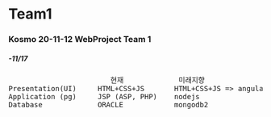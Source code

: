 # Team1

<h3>Kosmo 20-11-12 WebProject Team 1</h3>

<h5>-11/17</h5>
<pre>
                        현재             미래지향
Presentation(UI)     HTML+CSS+JS       HTML+CSS+JS => angular/reactjs/vuejs
Application (pg)     JSP (ASP, PHP)    nodejs
Database             ORACLE            mongodb2
</pre>
